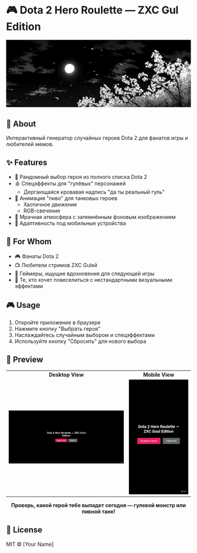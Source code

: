 # 🎮 Dota 2 Hero Roulette — ZXC Gul Edition

<div align="center">
  <img src="preview.jpg" alt="Preview" width="800">
</div>


## 🌟 About

Интерактивный генератор случайных героев Dota 2 для фанатов игры и любителей мемов.

## ✨ Features

- 🎲 Рандомный выбор героя из полного списка Dota 2
- 🩸 Спецэффекты для "гулёвых" персонажей
  - Дергающаяся кровавая надпись "да ты реальный гуль"
- 🍺 Анимация "пиво" для танковых героев
  - Хаотичное движение
  - RGB-свечение
- 🌙 Мрачная атмосфера с затемнённым фоновым изображением
- 📱 Адаптивность под мобильные устройства

## 👥 For Whom

- 🎮 Фанаты Dota 2
- 📺 Любители стримов ZXC Gulей
- 🎯 Геймеры, ищущие вдохновения для следующей игры
- 🎪 Те, кто хочет повеселиться с нестандартными визуальными эффектами


## 🎮 Usage

1. Откройте приложение в браузере
2. Нажмите кнопку "Выбрать героя"
3. Наслаждайтесь случайным выбором и спецэффектами
4. Используйте кнопку "Сбросить" для нового выбора

## 🎨 Preview

<div align="center">
  <table>
    <tr>
      <td align="center"><strong>Desktop View</strong></td>
      <td align="center"><strong>Mobile View</strong></td>
    </tr>
    <tr>
      <td><img src="desktop.jpg" width="400"></td>
      <td><img src="mobile.jpg" width="200"></td>
    </tr>
  </table>
</div>

<div align="center">
  <strong>Проверь, какой герой тебе выпадет сегодня — гулевой монстр или пивной танк!</strong>
</div>

## 📝 License

MIT © [Your Name]
